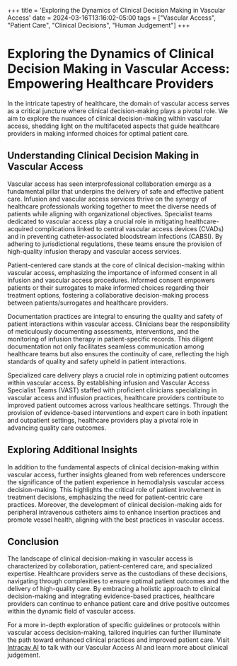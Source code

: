 +++
title = 'Exploring the Dynamics of Clinical Decision Making in Vascular Access'
date = 2024-03-16T13:16:02-05:00
tags = ["Vascular Access", "Patient Care", "Clinical Decisions", "Human Judgement"]
+++

# **Exploring the Dynamics of Clinical Decision Making in Vascular Access: Empowering Healthcare Providers**

In the intricate tapestry of healthcare, the domain of vascular access serves as a critical juncture where clinical decision-making plays a pivotal role. We aim to explore the nuances of clinical decision-making within vascular access, shedding light on the multifaceted aspects that guide healthcare providers in making informed choices for optimal patient care.

## **Understanding Clinical Decision Making in Vascular Access**

Vascular access has seen interprofessional collaboration emerge as a fundamental pillar that underpins the delivery of safe and effective patient care. Infusion and vascular access services thrive on the synergy of healthcare professionals working together to meet the diverse needs of patients while aligning with organizational objectives. Specialist teams dedicated to vascular access play a crucial role in mitigating healthcare-acquired complications linked to central vascular access devices (CVADs) and in preventing catheter-associated bloodstream infections (CABSI). By adhering to jurisdictional regulations, these teams ensure the provision of high-quality infusion therapy and vascular access services.

Patient-centered care stands at the core of clinical decision-making within vascular access, emphasizing the importance of informed consent in all infusion and vascular access procedures. Informed consent empowers patients or their surrogates to make informed choices regarding their treatment options, fostering a collaborative decision-making process between patients/surrogates and healthcare providers.

Documentation practices are integral to ensuring the quality and safety of patient interactions within vascular access. Clinicians bear the responsibility of meticulously documenting assessments, interventions, and the monitoring of infusion therapy in patient-specific records. This diligent documentation not only facilitates seamless communication among healthcare teams but also ensures the continuity of care, reflecting the high standards of quality and safety upheld in patient interactions.

Specialized care delivery plays a crucial role in optimizing patient outcomes within vascular access. By establishing infusion and Vascular Access Specialist Teams (VAST) staffed with proficient clinicians specializing in vascular access and infusion practices, healthcare providers contribute to improved patient outcomes across various healthcare settings. Through the provision of evidence-based interventions and expert care in both inpatient and outpatient settings, healthcare providers play a pivotal role in advancing quality care outcomes.

## **Exploring Additional Insights**

In addition to the fundamental aspects of clinical decision-making within vascular access, further insights gleaned from web references underscore the significance of the patient experience in hemodialysis vascular access decision-making. This highlights the critical role of patient involvement in treatment decisions, emphasizing the need for patient-centric care practices. Moreover, the development of clinical decision-making aids for peripheral intravenous catheters aims to enhance insertion practices and promote vessel health, aligning with the best practices in vascular access.

## **Conclusion**

The landscape of clinical decision-making in vascular access is characterized by collaboration, patient-centered care, and specialized expertise. Healthcare providers serve as the custodians of these decisions, navigating through complexities to ensure optimal patient outcomes and the delivery of high-quality care. By embracing a holistic approach to clinical decision-making and integrating evidence-based practices, healthcare providers can continue to enhance patient care and drive positive outcomes within the dynamic field of vascular access.

For a more in-depth exploration of specific guidelines or protocols within vascular access decision-making, tailored inquiries can further illuminate the path toward enhanced clinical practices and improved patient care. Visit [Intracav AI](https://intracav.ai) to talk with our Vascular Access AI and learn more about clinical judgement.
